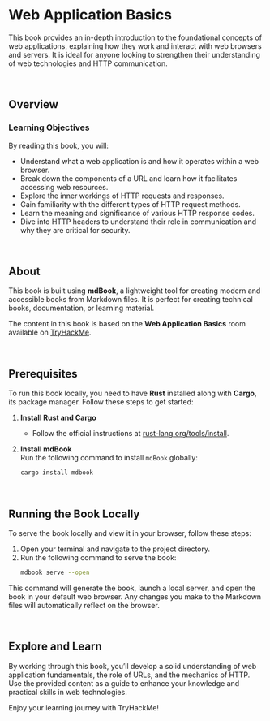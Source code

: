 # Web Application Basics

This book provides an in-depth introduction to the foundational concepts of web applications, explaining how they work and interact with web browsers and servers. It is ideal for anyone looking to strengthen their understanding of web technologies and HTTP communication.

<br>

## Overview

### Learning Objectives  
By reading this book, you will:  
- Understand what a web application is and how it operates within a web browser.  
- Break down the components of a URL and learn how it facilitates accessing web resources.  
- Explore the inner workings of HTTP requests and responses.  
- Gain familiarity with the different types of HTTP request methods.  
- Learn the meaning and significance of various HTTP response codes.  
- Dive into HTTP headers to understand their role in communication and why they are critical for security.  

<br>

## About

This book is built using **mdBook**, a lightweight tool for creating modern and accessible books from Markdown files. It is perfect for creating technical books, documentation, or learning material.

The content in this book is based on the **Web Application Basics** room available on [TryHackMe](https://tryhackme.com/r/room/webapplicationbasics).

<br>

## Prerequisites

To run this book locally, you need to have **Rust** installed along with **Cargo**, its package manager. Follow these steps to get started:

1. **Install Rust and Cargo**  
   - Follow the official instructions at [rust-lang.org/tools/install](https://rust-lang.org/tools/install).

2. **Install mdBook**  
   Run the following command to install `mdBook` globally:  
   ```bash
   cargo install mdbook
   ```

<br>

## Running the Book Locally

To serve the book locally and view it in your browser, follow these steps:

1. Open your terminal and navigate to the project directory.
2. Run the following command to serve the book:  
   ```bash
   mdbook serve --open
   ```

This command will generate the book, launch a local server, and open the book in your default web browser. Any changes you make to the Markdown files will automatically reflect on the browser.

<br>

## Explore and Learn  

By working through this book, you’ll develop a solid understanding of web application fundamentals, the role of URLs, and the mechanics of HTTP. Use the provided content as a guide to enhance your knowledge and practical skills in web technologies.

Enjoy your learning journey with TryHackMe!